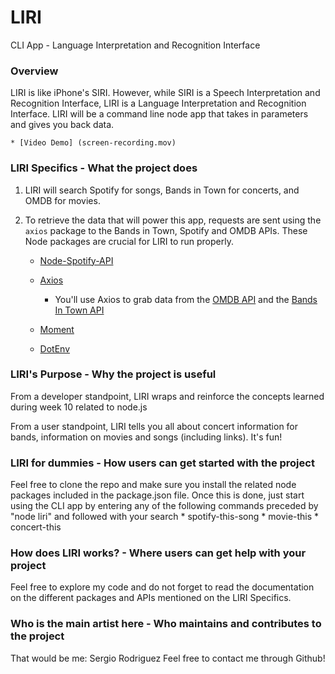 # LIRI
CLI App - Language Interpretation and Recognition Interface

### Overview
LIRI is like iPhone's SIRI. However, while SIRI is a Speech Interpretation and Recognition Interface, LIRI is a Language Interpretation and Recognition Interface. LIRI will be a command line node app that takes in parameters and gives you back data.

    * [Video Demo] (screen-recording.mov)

### LIRI Specifics - What the project does

1. LIRI will search Spotify for songs, Bands in Town for concerts, and OMDB for movies.

2. To retrieve the data that will power this app, requests are sent using the `axios` package to the Bands in Town, Spotify and OMDB APIs. These Node packages are crucial for LIRI to run properly.

   * [Node-Spotify-API](https://www.npmjs.com/package/node-spotify-api)

   * [Axios](https://www.npmjs.com/package/axios)

     * You'll use Axios to grab data from the [OMDB API](http://www.omdbapi.com) and the [Bands In Town API](http://www.artists.bandsintown.com/bandsintown-api)

   * [Moment](https://www.npmjs.com/package/moment)

   * [DotEnv](https://www.npmjs.com/package/dotenv)

### LIRI's Purpose - Why the project is useful
From a developer standpoint, LIRI wraps and reinforce the concepts learned during week 10 related to node.js

From a user standpoint, LIRI tells you all about concert information for bands, information on movies and songs (including links). It's fun!

### LIRI for dummies - How users can get started with the project
Feel free to clone the repo and make sure you install the related node packages included in the package.json file.
Once this is done, just start using the CLI app by entering any of the following commands preceded by "node liri" and followed with your search
    * spotify-this-song
    * movie-this
    * concert-this

### How does LIRI works? - Where users can get help with your project
Feel free to explore my code and do not forget to read the documentation on the different packages and APIs mentioned on the LIRI Specifics.

### Who is the main artist here - Who maintains and contributes to the project
That would be me: Sergio Rodriguez
Feel free to contact me through Github!